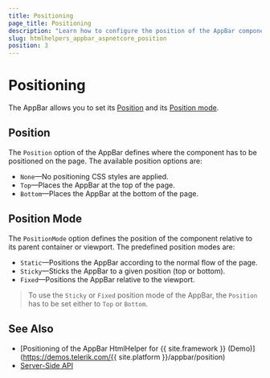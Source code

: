 ```yaml
---
title: Positioning
page_title: Positioning
description: "Learn how to configure the position of the AppBar component for {{ site.framework }}."
slug: htmlhelpers_appbar_aspnetcore_position
position: 3
---
```


# Positioning

The AppBar allows you to set its [Position](#position) and its [Position mode](#position-mode).

## Position

The `Position` option of the AppBar defines where the component has to be positioned on the page. The available position options are:

* `None`&mdash;No positioning CSS styles are applied.
* `Top`&mdash;Places the AppBar at the top of the page.
* `Bottom`&mdash;Places the AppBar at the bottom of the page.

## Position Mode

The `PositionMode` option defines the position of the component relative to its parent container or viewport. The predefined position modes are:

* `Static`&mdash;Positions the AppBar according to the normal flow of the page.
* `Sticky`&mdash;Sticks the AppBar to a given position (top or bottom).
* `Fixed`&mdash;Positions the AppBar relative to the viewport.

> To use the `Sticky` or `Fixed` position mode of the AppBar, the `Position` has to be set either to `Top` or `Bottom`.

## See Also

* [Positioning of the AppBar HtmlHelper for {{ site.framework }} (Demo)](https://demos.telerik.com/{{ site.platform }}/appbar/position)
* [Server-Side API](/api/appbar)
